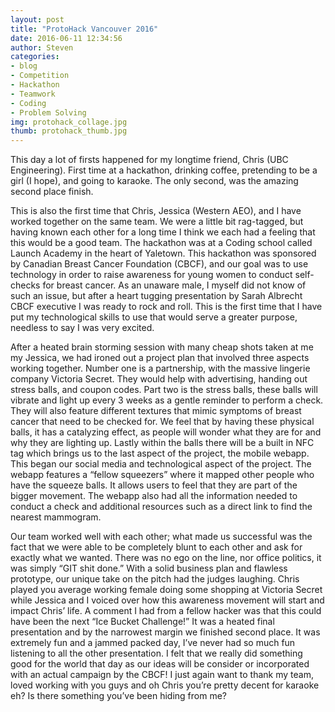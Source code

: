```yaml
---
layout: post          
title: "ProtoHack Vancouver 2016"
date: 2016-06-11 12:34:56
author: Steven
categories:
- blog
- Competition             
- Hackathon
- Teamwork
- Coding
- Problem Solving
img: protohack_collage.jpg       
thumb: protohack_thumb.jpg    
---
```

This day a lot of firsts happened for my longtime friend, Chris (UBC Engineering). First time at a hackathon, drinking coffee, pretending to be a girl (I hope), and going to karaoke. The only second, was the amazing second place finish.  
<!--more-->
This is also the first time that Chris, Jessica (Western AEO), and I have worked together on the same team. We were a little bit rag-tagged, but having known each other for a long time I think we each had a feeling that this would be a good team. The hackathon was at a Coding school called Launch Academy in the heart of Yaletown. This hackathon was sponsored by Canadian Breast Cancer Foundation (CBCF), and our goal was to use technology in order to raise awareness for young women to conduct self-checks for breast cancer. As an unaware male, I myself did not know of such an issue, but after a heart tugging presentation by Sarah Albrecht CBCF executive I was ready to rock and roll. This is the first time that I have put my technological skills to use that would serve a greater purpose, needless to say I was very excited.

After a heated brain storming session with many cheap shots taken at me my Jessica, we had ironed out a project plan that involved three aspects working together. Number one is a partnership, with the massive lingerie company Victoria Secret. They would help with advertising, handing out stress balls, and coupon codes. Part two is the stress balls, these balls will vibrate and light up every 3 weeks as a gentle reminder to perform a check. They will also feature different textures that mimic symptoms of breast cancer that need to be checked for. We feel that by having these physical balls, it has a catalyzing effect, as people will wonder what they are for and why they are lighting up. Lastly within the balls there will be a built in NFC tag which brings us to the last aspect of the project, the mobile webapp. This began our social media and technological aspect of the project. The webapp features a “fellow squeezers” where it mapped other people who have the squeeze balls. It allows users to feel that they are part of the bigger movement. The webapp also had all the information needed to conduct a check and additional resources such as a direct link to find the nearest mammogram.

Our team worked well with each other; what made us successful was the fact that we were able to be completely blunt to each other and ask for exactly what we wanted. There was no ego on the line, nor office politics, it was simply “GIT shit done.” With a solid business plan and flawless prototype, our unique take on the pitch had the judges laughing. Chris played you average working female doing some shopping at Victoria Secret while Jessica and I voiced over how this awareness movement will start and impact Chris’ life. A comment I had from a fellow hacker was that this could have been the next “Ice Bucket Challenge!” It was a heated final presentation and by the narrowest margin we finished second place. It was extremely fun and a jammed packed day, I’ve never had so much fun listening to all the other presentation. I felt that we really did something good for the world that day as our ideas will be consider or incorporated with an actual campaign by the CBCF! I just again want to thank my team, loved working with you guys and oh Chris you’re pretty decent for karaoke eh? Is there something you’ve been hiding from me?
